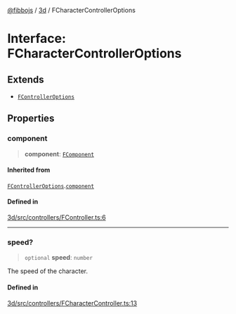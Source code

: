[@fibbojs](/api/index) / [3d](/api/3d) / FCharacterControllerOptions

# Interface: FCharacterControllerOptions

## Extends

- [`FControllerOptions`](FControllerOptions.md)

## Properties

### component

> **component**: [`FComponent`](../classes/FComponent.md)

#### Inherited from

[`FControllerOptions`](FControllerOptions.md).[`component`](FControllerOptions.md#component)

#### Defined in

[3d/src/controllers/FController.ts:6](https://github.com/fibbojs/fibbo/blob/c87e9de577b4352e4b6a8336cf19cf678868439d/packages/3d/src/controllers/FController.ts#L6)

***

### speed?

> `optional` **speed**: `number`

The speed of the character.

#### Defined in

[3d/src/controllers/FCharacterController.ts:13](https://github.com/fibbojs/fibbo/blob/c87e9de577b4352e4b6a8336cf19cf678868439d/packages/3d/src/controllers/FCharacterController.ts#L13)
